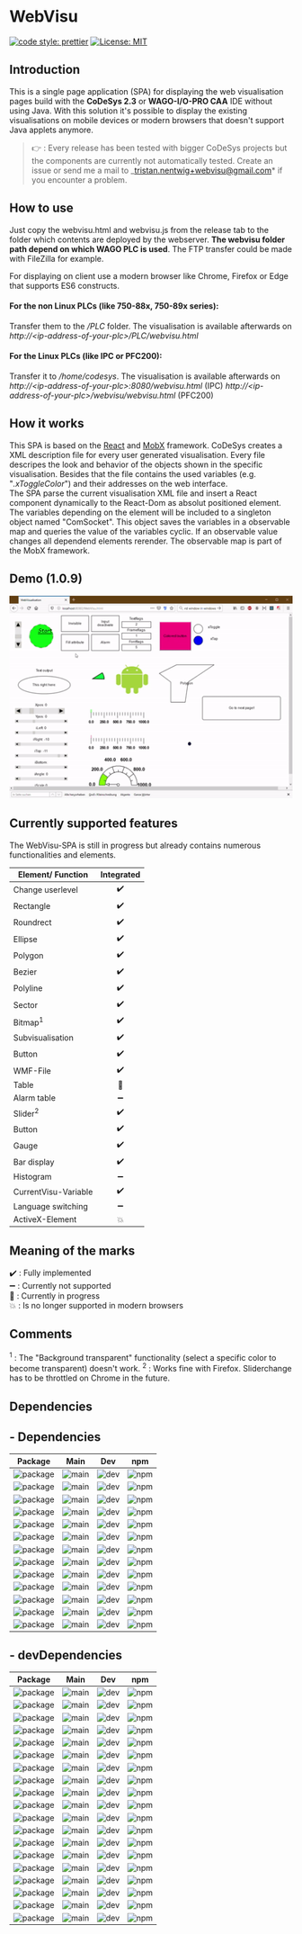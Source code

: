 # WebVisu
[![code style: prettier](https://img.shields.io/badge/code_style-prettier-ff69b4.svg?style=flat-square)](https://github.com/prettier/prettier)
[![License: MIT](https://img.shields.io/badge/License-MIT-yellow.svg)](https://opensource.org/licenses/MIT)
## Introduction

This is a single page application (SPA) for displaying the web visualisation pages build with the **CoDeSys 2.3** or **WAGO-I/O-PRO CAA** IDE without using Java. With this solution it's possible to display the existing visualisations on mobile devices or modern browsers that doesn't support Java applets anymore.

> :point_right: : Every release has been tested with bigger CoDeSys projects but the components are currently not automatically tested. Create an issue or send me a mail to \_tristan.nentwig+webvisu@gmail.com* if you encounter a problem.

## How to use

Just copy the webvisu.html and webvisu.js from the release tab to the folder which contents are deployed by the webserver. **The webvisu folder path depend on which WAGO PLC is used**. The FTP transfer could be made with FileZilla for example.

For displaying on client use a modern browser like Chrome, Firefox or Edge that supports ES6 constructs.

#### For the non Linux PLCs (like 750-88x, 750-89x series):

Transfer them to the _/PLC_ folder. The visualisation is available afterwards on  
_http://\<ip-address-of-your-plc>/PLC/webvisu.html_

#### For the Linux PLCs (like IPC or PFC200):

Transfer it to _/home/codesys_. The visualisation is available afterwards on  
_http://\<ip-address-of-your-plc>:8080/webvisu.html_ (IPC)
_http://\<ip-address-of-your-plc>/webvisu/webvisu.html_ (PFC200)

## How it works

This SPA is based on the [React](https://github.com/facebook/react) and [MobX](https://github.com/mobxjs/mobx) framework. CoDeSys creates a XML description file for every user generated visualisation. Every file descripes the look and behavior of the objects shown in the specific visualisation. Besides that the file contains the used variables (e.g. "_.xToggleColor_") and their addresses on the web interface.  
The SPA parse the current visualisation XML file and insert a React component dynamically to the React-Dom as absolut positioned element. The variables depending on the element will be included to a singleton object named "ComSocket". This object saves the variables in a observable map and queries the value of the variables cyclic. If an observable value changes all dependend elements rerender. The observable map is part of the MobX framework.

## Demo (1.0.9)

<p align="center"> 
<img src="./img/demo.gif">
</p>

## Currently supported features

The WebVisu-SPA is still in progress but already contains numerous functionalities and elements.

| Element/ Function    |     Integrated     |
| -------------------- | :----------------: |
| Change userlevel     | :heavy_check_mark: |
| Rectangle            | :heavy_check_mark: |
| Roundrect            | :heavy_check_mark: |
| Ellipse              | :heavy_check_mark: |
| Polygon              | :heavy_check_mark: |
| Bezier               | :heavy_check_mark: |
| Polyline             | :heavy_check_mark: |
| Sector               | :heavy_check_mark: |
| Bitmap<sup>1</sup>   | :heavy_check_mark: |
| Subvisualisation     | :heavy_check_mark: |
| Button               | :heavy_check_mark: |
| WMF-File             | :heavy_check_mark: |
| Table                |      :wrench:      |
| Alarm table          | :heavy_minus_sign: |
| Slider<sup>2</sup>   | :heavy_check_mark: |
| Button               | :heavy_check_mark: |
| Gauge                | :heavy_check_mark: |
| Bar display          | :heavy_check_mark: |
| Histogram            | :heavy_minus_sign: |
| CurrentVisu-Variable | :heavy_check_mark: |
| Language switching   | :heavy_minus_sign: |
| ActiveX-Element      |    :collision:     |

## Meaning of the marks

:heavy_check_mark: : Fully implemented  
:heavy_minus_sign: : Currently not supported  
:wrench: : Currently in progress  
:collision: : Is no longer supported in modern browsers

## Comments

<sup>1</sup> : The "Background transparent" functionality (select a specific color to become transparent) doesn't work.
<sup>2</sup> : Works fine with Firefox. Sliderchange has to be throttled on Chrome in the future.

## Dependencies

## - Dependencies

|        Package      |         Main        |         Dev         |         npm         |
| ------------------- | ------------------- | ------------------- | ------------------- |
| ![package](https://img.shields.io/badge/-%40material--ui%2Fcore-gray) | ![main](https://img.shields.io/github/package-json/dependency-version/Ekristoffe/WebVisu/@material-ui/core?label=) | ![dev](https://img.shields.io/github/package-json/dependency-version/Ekristoffe/WebVisu/@material-ui/core/Dev?label=) | ![npm](https://img.shields.io/npm/v/@material-ui/core?label=) |
| ![package](https://img.shields.io/badge/-idb--keyval-gray) | ![main](https://img.shields.io/github/package-json/dependency-version/Ekristoffe/WebVisu/idb-keyval?label=) | ![dev](https://img.shields.io/github/package-json/dependency-version/Ekristoffe/WebVisu/idb-keyval/Dev?label=) | ![npm](https://img.shields.io/npm/v/idb-keyval?label=) |
| ![package](https://img.shields.io/badge/-jszip-gray) | ![main](https://img.shields.io/github/package-json/dependency-version/Ekristoffe/WebVisu/jszip?label=) | ![dev](https://img.shields.io/github/package-json/dependency-version/Ekristoffe/WebVisu/jszip/Dev?label=) | ![npm](https://img.shields.io/npm/v/jszip?label=) |
| ![package](https://img.shields.io/badge/-mobx-gray) | ![main](https://img.shields.io/github/package-json/dependency-version/Ekristoffe/WebVisu/mobx?label=) | ![dev](https://img.shields.io/github/package-json/dependency-version/Ekristoffe/WebVisu/mobx/Dev?label=) | ![npm](https://img.shields.io/npm/v/mobx?label=) |
| ![package](https://img.shields.io/badge/-mobx--react-gray) | ![main](https://img.shields.io/github/package-json/dependency-version/Ekristoffe/WebVisu/mobx-react?label=) | ![dev](https://img.shields.io/github/package-json/dependency-version/Ekristoffe/WebVisu/mobx-react/Dev?label=) | ![npm](https://img.shields.io/npm/v/mobx-react?label=) |
| ![package](https://img.shields.io/badge/-mobx--react--lite-gray) | ![main](https://img.shields.io/github/package-json/dependency-version/Ekristoffe/WebVisu/mobx-react-lite?label=) | ![dev](https://img.shields.io/github/package-json/dependency-version/Ekristoffe/WebVisu/mobx-react-lite/Dev?label=) | ![npm](https://img.shields.io/npm/v/mobx-react-lite?label=) |
| ![package](https://img.shields.io/badge/-react-gray) | ![main](https://img.shields.io/github/package-json/dependency-version/Ekristoffe/WebVisu/react?label=) | ![dev](https://img.shields.io/github/package-json/dependency-version/Ekristoffe/WebVisu/react/Dev?label=) | ![npm](https://img.shields.io/npm/v/react?label=) |
| ![package](https://img.shields.io/badge/-react--dom-gray) | ![main](https://img.shields.io/github/package-json/dependency-version/Ekristoffe/WebVisu/react-dom?label=) | ![dev](https://img.shields.io/github/package-json/dependency-version/Ekristoffe/WebVisu/react-dom/Dev?label=) | ![npm](https://img.shields.io/npm/v/react-dom?label=) |
| ![package](https://img.shields.io/badge/-react--error--boundary-gray) | ![main](https://img.shields.io/github/package-json/dependency-version/Ekristoffe/WebVisu/react-error-boundary?label=) | ![dev](https://img.shields.io/github/package-json/dependency-version/Ekristoffe/WebVisu/react-error-boundary/Dev?label=) | ![npm](https://img.shields.io/npm/v/react-error-boundary?label=) |
| ![package](https://img.shields.io/badge/-react--hooks-gray) | ![main](https://img.shields.io/github/package-json/dependency-version/Ekristoffe/WebVisu/react-hooks?label=) | ![dev](https://img.shields.io/github/package-json/dependency-version/Ekristoffe/WebVisu/react-hooks/Dev?label=) | ![npm](https://img.shields.io/npm/v/react-hooks?label=) |
| ![package](https://img.shields.io/badge/-react--uid-gray) | ![main](https://img.shields.io/github/package-json/dependency-version/Ekristoffe/WebVisu/react-uid?label=) | ![dev](https://img.shields.io/github/package-json/dependency-version/Ekristoffe/WebVisu/react-uid/Dev?label=) | ![npm](https://img.shields.io/npm/v/react-uid?label=) |
| ![package](https://img.shields.io/badge/-reactjs--popup-gray) | ![main](https://img.shields.io/github/package-json/dependency-version/Ekristoffe/WebVisu/reactjs-popup?label=) | ![dev](https://img.shields.io/github/package-json/dependency-version/Ekristoffe/WebVisu/reactjs-popup/Dev?label=) | ![npm](https://img.shields.io/npm/v/reactjs-popup?label=) |
| ![package](https://img.shields.io/badge/-sprintf--js-gray) | ![main](https://img.shields.io/github/package-json/dependency-version/Ekristoffe/WebVisu/sprintf-js?label=) | ![dev](https://img.shields.io/github/package-json/dependency-version/Ekristoffe/WebVisu/sprintf-js/Dev?label=) | ![npm](https://img.shields.io/npm/v/sprintf-js?label=) |

## - devDependencies

|        Package      |         Main        |         Dev         |         npm         |
| ------------------- | ------------------- | ------------------- | ------------------- |
| ![package](https://img.shields.io/badge/-%40types%2Freact-gray) | ![main](https://img.shields.io/github/package-json/dependency-version/Ekristoffe/WebVisu/dev/@types/react?label=) | ![dev](https://img.shields.io/github/package-json/dependency-version/Ekristoffe/WebVisu/dev/@types/react/Dev?label=) | ![npm](https://img.shields.io/npm/v/@types/react?label=) |
| ![package](https://img.shields.io/badge/-%40types%2Freact--dom-gray) | ![main](https://img.shields.io/github/package-json/dependency-version/Ekristoffe/WebVisu/dev/@types/react-dom?label=) | ![dev](https://img.shields.io/github/package-json/dependency-version/Ekristoffe/WebVisu/dev/@types/react-dom/Dev?label=) | ![npm](https://img.shields.io/npm/v/@types/react-dom?label=) |
| ![package](https://img.shields.io/badge/-%40types%2Fsprintf--js-gray) | ![main](https://img.shields.io/github/package-json/dependency-version/Ekristoffe/WebVisu/dev/@types/sprintf-js?label=) | ![dev](https://img.shields.io/github/package-json/dependency-version/Ekristoffe/WebVisu/dev/@types/sprintf-js/Dev?label=) | ![npm](https://img.shields.io/npm/v/@types/sprintf-js?label=) |
| ![package](https://img.shields.io/badge/-%40typescript--eslint%2Feslint--plugin-gray) | ![main](https://img.shields.io/github/package-json/dependency-version/Ekristoffe/WebVisu/dev/@typescript-eslint/eslint-plugin?label=) | ![dev](https://img.shields.io/github/package-json/dependency-version/Ekristoffe/WebVisu/dev/@typescript-eslint/eslint-plugin/Dev?label=) | ![npm](https://img.shields.io/npm/v/@typescript-eslint/eslint-plugin?label=) |
| ![package](https://img.shields.io/badge/-%40typescript--eslint%2Fparser-gray) | ![main](https://img.shields.io/github/package-json/dependency-version/Ekristoffe/WebVisu/dev/@typescript-eslint/parser?label=) | ![dev](https://img.shields.io/github/package-json/dependency-version/Ekristoffe/WebVisu/dev/@typescript-eslint/parser/Dev?label=) | ![npm](https://img.shields.io/npm/v/@typescript-eslint/parser?label=) |
| ![package](https://img.shields.io/badge/-css--loader-gray) | ![main](https://img.shields.io/github/package-json/dependency-version/Ekristoffe/WebVisu/dev/css-loader?label=) | ![dev](https://img.shields.io/github/package-json/dependency-version/Ekristoffe/WebVisu/dev/css-loader/Dev?label=) | ![npm](https://img.shields.io/npm/v/css-loader?label=) |
| ![package](https://img.shields.io/badge/-eslint-gray) | ![main](https://img.shields.io/github/package-json/dependency-version/Ekristoffe/WebVisu/dev/eslint?label=) | ![dev](https://img.shields.io/github/package-json/dependency-version/Ekristoffe/WebVisu/dev/eslint/Dev?label=) | ![npm](https://img.shields.io/npm/v/eslint?label=) |
| ![package](https://img.shields.io/badge/-eslint--config--prettier-gray) | ![main](https://img.shields.io/github/package-json/dependency-version/Ekristoffe/WebVisu/dev/eslint-config-prettier?label=) | ![dev](https://img.shields.io/github/package-json/dependency-version/Ekristoffe/WebVisu/dev/eslint-config-prettier/Dev?label=) | ![npm](https://img.shields.io/npm/v/eslint-config-prettier?label=) |
| ![package](https://img.shields.io/badge/-eslint--loader-gray) | ![main](https://img.shields.io/github/package-json/dependency-version/Ekristoffe/WebVisu/dev/eslint-loader?label=) | ![dev](https://img.shields.io/github/package-json/dependency-version/Ekristoffe/WebVisu/dev/eslint-loader/Dev?label=) | ![npm](https://img.shields.io/npm/v/eslint-loader?label=) |
| ![package](https://img.shields.io/badge/-eslint--plugin--prettier-gray) | ![main](https://img.shields.io/github/package-json/dependency-version/Ekristoffe/WebVisu/dev/eslint-plugin-prettier?label=) | ![dev](https://img.shields.io/github/package-json/dependency-version/Ekristoffe/WebVisu/dev/eslint-plugin-prettier/Dev?label=) | ![npm](https://img.shields.io/npm/v/eslint-plugin-prettier?label=) |
| ![package](https://img.shields.io/badge/-eslint--plugin--react--hooks-gray) | ![main](https://img.shields.io/github/package-json/dependency-version/Ekristoffe/WebVisu/dev/eslint-plugin-react-hooks?label=) | ![dev](https://img.shields.io/github/package-json/dependency-version/Ekristoffe/WebVisu/dev/eslint-plugin-react-hooks/Dev?label=) | ![npm](https://img.shields.io/npm/v/eslint-plugin-react-hooks?label=) |
| ![package](https://img.shields.io/badge/-html--webpack--plugin-gray) | ![main](https://img.shields.io/github/package-json/dependency-version/Ekristoffe/WebVisu/dev/html-webpack-plugin?label=) | ![dev](https://img.shields.io/github/package-json/dependency-version/Ekristoffe/WebVisu/dev/html-webpack-plugin/Dev?label=) | ![npm](https://img.shields.io/npm/v/html-webpack-plugin?label=) |
| ![package](https://img.shields.io/badge/-prettier-gray) | ![main](https://img.shields.io/github/package-json/dependency-version/Ekristoffe/WebVisu/dev/prettier?label=) | ![dev](https://img.shields.io/github/package-json/dependency-version/Ekristoffe/WebVisu/dev/prettier/Dev?label=) | ![npm](https://img.shields.io/npm/v/prettier?label=) |
| ![package](https://img.shields.io/badge/-source--map--loader-gray) | ![main](https://img.shields.io/github/package-json/dependency-version/Ekristoffe/WebVisu/dev/source-map-loader?label=) | ![dev](https://img.shields.io/github/package-json/dependency-version/Ekristoffe/WebVisu/dev/source-map-loader/Dev?label=) | ![npm](https://img.shields.io/npm/v/source-map-loader?label=) |
| ![package](https://img.shields.io/badge/-style--loader-gray) | ![main](https://img.shields.io/github/package-json/dependency-version/Ekristoffe/WebVisu/dev/style-loader?label=) | ![dev](https://img.shields.io/github/package-json/dependency-version/Ekristoffe/WebVisu/dev/style-loader/Dev?label=) | ![npm](https://img.shields.io/npm/v/style-loader?label=) |
| ![package](https://img.shields.io/badge/-ts--loader-gray) | ![main](https://img.shields.io/github/package-json/dependency-version/Ekristoffe/WebVisu/dev/ts-loader?label=) | ![dev](https://img.shields.io/github/package-json/dependency-version/Ekristoffe/WebVisu/dev/ts-loader/Dev?label=) | ![npm](https://img.shields.io/npm/v/ts-loader?label=) |
| ![package](https://img.shields.io/badge/-typescript-gray) | ![main](https://img.shields.io/github/package-json/dependency-version/Ekristoffe/WebVisu/dev/typescript?label=) | ![dev](https://img.shields.io/github/package-json/dependency-version/Ekristoffe/WebVisu/dev/typescript/Dev?label=) | ![npm](https://img.shields.io/npm/v/typescript?label=) |
| ![package](https://img.shields.io/badge/-webpack-gray) | ![main](https://img.shields.io/github/package-json/dependency-version/Ekristoffe/WebVisu/dev/webpack?label=) | ![dev](https://img.shields.io/github/package-json/dependency-version/Ekristoffe/WebVisu/dev/webpack/Dev?label=) | ![npm](https://img.shields.io/npm/v/webpack?label=) |
| ![package](https://img.shields.io/badge/-webpack--cli-gray) | ![main](https://img.shields.io/github/package-json/dependency-version/Ekristoffe/WebVisu/dev/webpack-cli?label=) | ![dev](https://img.shields.io/github/package-json/dependency-version/Ekristoffe/WebVisu/dev/webpack-cli/Dev?label=) | ![npm](https://img.shields.io/npm/v/webpack-cli?label=) |

